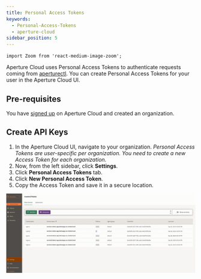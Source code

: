 ```yaml
---
title: Personal Access Tokens
keywords:
  - Personal-Access-Tokens
  - aperture-cloud
sidebar_position: 5
---
```


```mdx-code-block
import Zoom from 'react-medium-image-zoom';
```

Aperture Cloud uses Personal Access Tokens to authenticate requests coming from
[aperturectl][configure aperturectl]. You can create Personal Access Tokens for
your user in the Aperture Cloud UI.

## Pre-requisites

You have [signed up][sign-up] on Aperture Cloud and created an organization.

## Create API Keys

1. In the Aperture Cloud UI, navigate to your organization. _Personal Access
   Tokens are user-specific per organization. You need to create a new Access
   Token for each organization._
2. Now, from the left sidebar, click **Settings**.
3. Click **Personal Access Tokens** tab.
4. Click **New Personal Access Token**.
5. Copy the Access Token and save it in a secure location.

![Access Tokens](./assets/personal-api-keys.gif "Creating Personal Access Tokens")

[configure aperturectl]: /reference/aperture-cli/aperture-cli.md
[sign-up]: /get-started/sign-up.md
